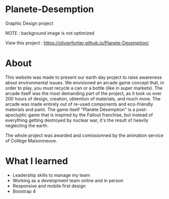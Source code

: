 # Planete-Desemption
Graphic Design project

NOTE : background image is not optimized

View this project : https://olivierfortier.github.io/Planete-Desemption/

# About
This website was made to present our earth day project to raise awareness about environmental issues.
We envisioned an arcade game concept that, in order to play, you must recycle a can or a bottle (like in super markets). 
The arcade itself was the most demanding part of the project, as it took us over 200 hours of design, creation, obtention of materials, and much more.
The arcade was made entirely out of re-used components and eco-friendly materials and paint.
The game itself "Planète Désemption" is a post-apoclyptic game that is inspired by the Fallout franchise, but instead of everything getting destroyed by nuclear war, it's the result of heavily neglecting the earth.

The whole project was awarded and comissionned by the animation service of Collège Maisonneuve.

# What I learned
- Leadership skills to manage my team
- Working as a development team online and in person
- Responsive and mobile first design
- Boostrap 4
